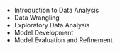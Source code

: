 - Introduction to Data Analysis
 - Data Wrangling
 - Exploratory Data Analysis
 - Model Development
 - Model Evaluation and Refinement

